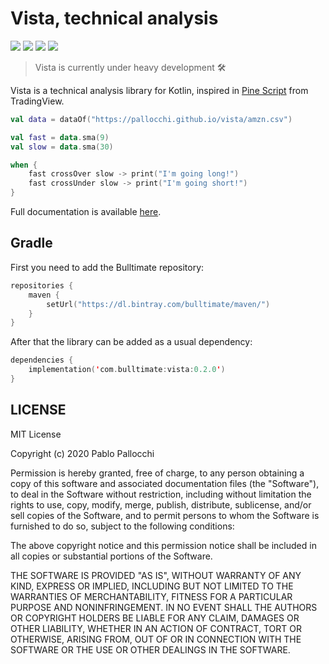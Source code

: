 # Vista, technical analysis

[![][travis img]][travis]
[![][codecov img]][codecov]
[![][maven img]][maven]
[![][license img]][license]

> Vista is currently under heavy development 🛠

Vista is a technical analysis library for Kotlin, inspired in [Pine Script][ps] from TradingView.

```kotlin
val data = dataOf("https://pallocchi.github.io/vista/amzn.csv")

val fast = data.sma(9)
val slow = data.sma(30)

when {
    fast crossOver slow -> print("I'm going long!")
    fast crossUnder slow -> print("I'm going short!")
}
```

Full documentation is available [here](https://pallocchi.github.io/vista).

## Gradle

First you need to add the Bulltimate repository:

```kts
repositories {
    maven {
        setUrl("https://dl.bintray.com/bulltimate/maven/")
    }
}
```

After that the library can be added as a usual dependency:

```kts
dependencies {
    implementation('com.bulltimate:vista:0.2.0')
}
```
 
## LICENSE

MIT License

Copyright (c) 2020 Pablo Pallocchi

Permission is hereby granted, free of charge, to any person obtaining a copy
of this software and associated documentation files (the "Software"), to deal
in the Software without restriction, including without limitation the rights
to use, copy, modify, merge, publish, distribute, sublicense, and/or sell
copies of the Software, and to permit persons to whom the Software is
furnished to do so, subject to the following conditions:

The above copyright notice and this permission notice shall be included in all
copies or substantial portions of the Software.

THE SOFTWARE IS PROVIDED "AS IS", WITHOUT WARRANTY OF ANY KIND, EXPRESS OR
IMPLIED, INCLUDING BUT NOT LIMITED TO THE WARRANTIES OF MERCHANTABILITY,
FITNESS FOR A PARTICULAR PURPOSE AND NONINFRINGEMENT. IN NO EVENT SHALL THE
AUTHORS OR COPYRIGHT HOLDERS BE LIABLE FOR ANY CLAIM, DAMAGES OR OTHER
LIABILITY, WHETHER IN AN ACTION OF CONTRACT, TORT OR OTHERWISE, ARISING FROM,
OUT OF OR IN CONNECTION WITH THE SOFTWARE OR THE USE OR OTHER DEALINGS IN THE
SOFTWARE.

[ps]: https://www.tradingview.com/pine-script-docs/en/v4/Introduction.html

[travis]:https://travis-ci.org/bulltimate/vista-kt
[travis img]:https://travis-ci.org/bulltimate/vista-kt.svg?branch=master

[license]:LICENSE.txt
[license img]:https://img.shields.io/github/license/mashape/apistatus.svg

[maven]:https://bintray.com/bulltimate/maven/vista/_latestVersion
[maven img]:https://api.bintray.com/packages/bulltimate/maven/vista/images/download.svg

[codecov]:https://codecov.io/gh/bulltimate/vista-kt
[codecov img]:https://codecov.io/gh/bulltimate/vista-kt/branch/master/graph/badge.svg

